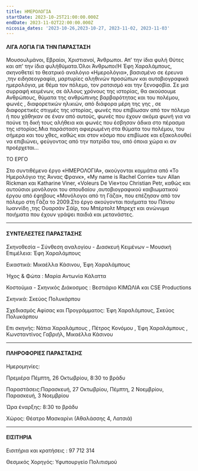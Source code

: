 ```yaml
---
title: ΗΜΕΡΟΛΟΓΙΑ
startDate: 2023-10-25T21:00:00.000Z
endDate: 2023-11-02T22:00:00.000Z
nicosia_dates: '2023-10-26,2023-10-27, 2023-11-02, 2023-11-03'
---
```


#### ΛΙΓΑ ΛΟΓΙΑ ΓΙΑ ΤΗΝ ΠΑΡΑΣΤΑΣΗ

Μουσουλμάνοι, Εβραίοι, Χριστιανοί, Άνθρωποι. Απ' την ίδια φυλή Θύτες και απ' την ίδια φυλήθύματα.Όλοι Άνθρωποι!Η Έφη Χαραλάμπους, σκηνοθετεί το θεατρικό αναλόγιο «Ημερολόγια», βασισμένο σε έρευνα ,την ειδησεογραφία, μαρτυρίες αληθινών προσώπων και αυτοβιογραφικά ημερολόγια, με θέμα τον πόλεμο, τον ρατσισμό και την ξενοφοβία. Σε μια συρραφή κειμένων, σε άλλους χρόνους της ιστορίας, θα ακούσουμε Ανθρώπους, θύματα της ανθρώπινης βαρβαρότητας και του πολέμου, φωνές , διαφορετικών ηλικιών, από διάφορα μέρη της γης , σε διαφορετικές στιγμές της ιστορίας, φωνές	που επιβίωσαν από τον πόλεμο ή που χάθηκαν σε έναν από αυτούς, φωνές που έχουν ακόμα φωνή για να πούνε τη δική τους αλήθεια και φωνές που έσβησαν άδικα στο πέρασμα της ιστορίας.Μια παράσταση αφιερωμένη στα θύματα του πολέμου, του σήμερα και του χθες, καθώς και στον κόσμο που επιβίωσε και εξακολουθεί να επιβιώνει, φεύγοντας από την πατρίδα του, από όποια χώρα κι αν προέρχεται…

ΤΟ ΕΡΓΟ

Στο συντιθέμενο έργο «ΗΜΕΡΟΛΟΓΙΑ», ακούγονται κομμάτια από «Το Ημερολόγιο της Άννας Φρανκ», «My name is Rachel Corrie» των Allan Rickman και Katharine Viner, «Voleurs De Vie»του Christian Petr, καθώς και αυτούσιοι μονόλογοι του σπουδαίου ,αυτοβιογραφικού καιβιωματικού	έργου από	έφηβους «Μονόλογοι από τη Γάζα», που επέζησαν από τον πόλεμο στη Γάζα το 2009.Στο έργο ακούγονται ποιήματα του Πάνου Ιωαννίδη ,της Ουαρσάν Σάϊρ, του Μπέρτολτ Μπρεχτ	και ανώνυμα ποιήματα που έχουν γράψει παιδιά και μετανάστες.

***

#### ΣΥΝΤΕΛΕΣΤΕΣ ΠΑΡΑΣΤΑΣΗΣ

Σκηνοθεσία – Σύνθεση αναλογίου - Διασκευή Κειμένων – Μουσική Επιμέλεια: Έφη Χαραλάμπους

Εικαστικά: Μικαέλλα Κάσινου, Έφη Χαραλάμπους

Ήχος & Φώτα : Μαρία Αντωνία Κάλαττα

Κοστούμια - Σκηνικός Διάκοσμος : Βεστιάριο ΚΙΜΩΛΙΑ	και CSE Productions

Σκηνικά: Σκεύος Πολυκάρπου

Σχεδιασμός	Αφίσας και Προγράμματος: Έφη Χαραλάμπους, Σκεύος Πολυκάρπου

Επι σκηνής: Νάτια Χαραλάμπους , Πέτρος Κονόμου , Έφη Χαραλάμπους , Κωνσταντίνος Γαβριήλ, Μικαέλλα Κάσινου

***

#### ΠΛΗΡΟΦΟΡΙΕΣ ΠΑΡΑΣΤΑΣΗΣ

Ημερομηνίες: 

Πρεμιέρα	Πέμπτη, 26 Οκτωβρίου, 8:30 το βράδυ

Παραστάσεις:Παρασκευή, 27 Οκτωβρίου,	Πέμπτη, 2 Νοεμβρίου,	Παρασκευή,	3 Νοεμβρίου

Ώρα έναρξης: 8:30 το βράδυ

Χώρος: Θέατρο Μασκαρίνι	(Αθαλάσσης 4, Λατσιά)

***

#### ΕΙΣΙΤΗΡΙΑ

Εισιτήρια και κρατήσεις :	97 712 314

Θεσμικός Χορηγός:	Υφυπουργείο Πολιτισμού
